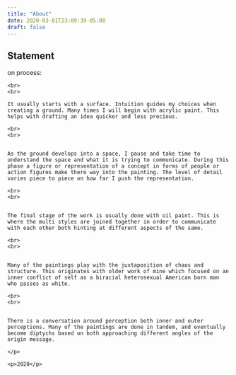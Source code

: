 ```yaml
---
title: "About"
date: 2020-03-01T23:09:39-05:00
draft: false
---
```

<div class="about-page">
	<h2>Statement</h2>
	<p>on process:

	<br>
	<br>

	It usually starts with a surface. Intuition guides my choices when creating a ground. Many times I will begin with acrylic paint. This helps with drafting an idea quicker and less precious. 

	<br>
	<br>


	As the ground develops into a space, I pause and take time to understand the space and what it is trying to communicate. During this phase a figure or representation of a concept in forms of people or action figures make there way into the painting. The level of detail varies piece to piece on how far I push the representation. 

	<br>
	<br>


	The final stage of the work is usually done with oil paint. This is where the multi styles are joined together in order to communicate with each other both hinting at different aspects of the same. 

	<br>
	<br>


	Many of the paintings play with the juxtaposition of chaos and structure. This originates with older work of mine which focused on an inner conflict of self as a biracial heterosexual American born man who passes as white. 

	<br>
	<br>


	There is a conversation around perception both inner and outer perceptions. Many of the paintings are done in tandem, and eventually become diptychs based on both approaching different angles of the origin message. 

	</p>

	<p>2020</p>
</div>